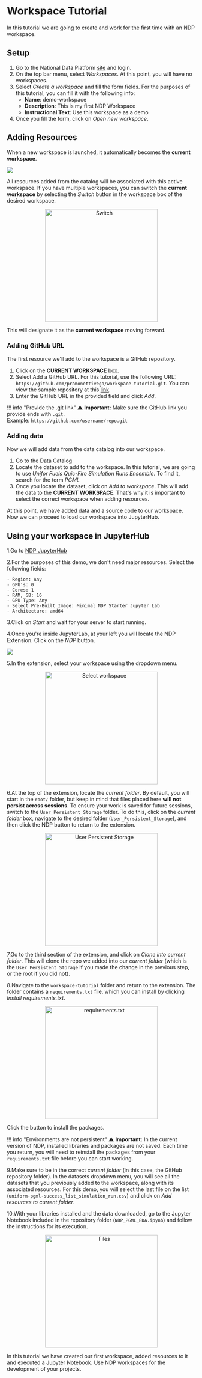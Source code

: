 # Workspace Tutorial

In this tutorial we are going to create and work for the first time with an NDP workspace. 

## Setup

1. Go to the National Data Platform [site](https://nationaldataplatform.org/) and login.
2. On the top bar menu, select *Workspaces*. At this point, you will have no workspaces. 
3. Select *Create a workspace* and fill the form fields. For the purposes of this tutorial, you can fill it with the following info:
    - **Name**: demo-workspace
    - **Description**: This is my first NDP Workspace
    - **Instructional Text**: Use this workspace as a demo
4. Once you fill the form, click on *Open new workspace*. 

## Adding Resources

When a new workspace is launched, it automatically becomes the **current workspace**. 

<img src="../images/current-workspace.png">

All resources added from the catalog will be associated with this active workspace. If you have multiple workspaces, you can switch the **current workspace** by selecting the *Switch* button in the workspace box of the desired workspace. 

<div style="text-align: center;">
    <img src="../images/switch.png" alt="Switch" width="300">
</div>

This will designate it as the **current workspace** moving forward.

### Adding GitHub URL

The first resource we'll add to the workspace is a GitHub repository.

1. Click on the **CURRENT WORKSPACE** box.
2. Select Add a GitHub URL. For this tutorial, use the following URL: `https://github.com/pramonettivega/workspace-tutorial.git`. You can view the sample repository at this [link](https://github.com/pramonettivega/workspace-tutorial).
3. Enter the GitHub URL in the provided field and click *Add*.

!!! info "Provide the .git link"
    ⚠️ **Important:** Make sure the GitHub link you provide ends with `.git`.  
    Example: `https://github.com/username/repo.git`

### Adding data

Now we will add data from the data catalog into our workspace.

1. Go to the Data Catalog
2. Locate the dataset to add to the workspace. In this tutorial, we are going to use *Unifor Fuels Quic-Fire Simulation Runs Ensemble*. To find it, search for the term *PGML*
3. Once you locate the dataset, click on *Add to workspace*. This will add the data to the **CURRENT WORKSPACE**. That's why it is important to select the correct workspace when adding resources.

At this point, we have added data and a source code to our workspace. Now we can proceed to load our workspace into JupyterHub. 

## Using your workspace in JupyterHub

1.Go to [NDP JupyterHub](https://ndp-jupyterhub.nrp-nautilus.io/hub/spawn)

2.For the purposes of this demo, we don't need major resources. Select the following fields:

    - Region: Any 
    - GPU's: 0
    - Cores: 1
    - RAM, GB: 16
    - GPU Type: Any
    - Select Pre-Built Image: Minimal NDP Starter Jupyter Lab
    - Architecture: amd64

3.Click on *Start* and wait for your server to start running. 

4.Once you're inside JupyterLab, at your left you will locate the NDP Extension. Click on the *NDP* button. 

<img src="../images/ndp-button.png">

5.In the extension, select your workspace using the dropdown menu. 

<div style="text-align: center;">
    <img src="../images/select-workspace.png" alt="Select workspace" width="300">
</div>

6.At the top of the extension, locate the *current folder*. By default, you will start in the `root/` folder, but keep in mind that files placed here **will not persist across sessions**. To ensure your work is saved for future sessions, switch to the `User_Persistent_Storage` folder. To do this, click on the *current folder* box, navigate to the desired folder (`User_Persistent_Storage`), and then click the NDP button to return to the extension.
 
<div style="text-align: center;">
    <img src="../images/persistent-storage.png" alt="User Persistent Storage" width="300">
</div>

7.Go to the third section of the extension, and click on *Clone into current folder*. This will clone the repo we added into our *current folder* (which is the `User_Persistent_Storage` if you made the change in the previous step, or the root if you did not). 

8.Navigate to the `workspace-tutorial` folder and return to the extension. The folder contains a `requirements.txt` file, which you can install by clicking *Install requirements.txt*. 

<div style="text-align: center;">
    <img src="../images/requirements.png" alt="requirements.txt" width="300">
</div>

Click the button to install the packages.

!!! info "Environments are not persistent"
    ⚠️ **Important:** In the current version of NDP, installed libraries and packages are not saved. Each time you return, you will need to reinstall the packages from your `requirements.txt` file before you can start working.

9.Make sure to be in the correct *current folder* (in this case, the GitHub repository folder). In the datasets dropdown menu, you will see all the datasets that you previously added to the workspace, along with its associated resources. For this demo, you will select the last file on the list (`uniform-pgml-success_list_simulation_run.csv`) and click on *Add resources to current folder*. 

10.With your libraries installed and the data downloaded, go to the Jupyter Notebook included in the repository folder (`NDP_PGML_EDA.ipynb`) and follow the instructions for its execution.

<div style="text-align: center;">
    <img src="../images/files-list.png" alt="Files" width="300">
</div>

In this tutorial we have created our first workspace, added resources to it and executed a Jupyter Notebook. Use NDP workspaces for the development of your projects.
